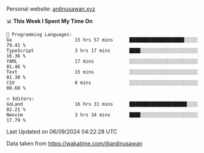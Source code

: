 Personal website: [ardinusawan.xyz](https://ardinusawan.xyz)

<!--START_SECTION:waka-->
📊 **This Week I Spent My Time On** 

```text
💬 Programming Languages: 
Go                       15 hrs 57 mins      ████████████████████░░░░░   79.41 % 
TypeScript               3 hrs 17 mins       ████░░░░░░░░░░░░░░░░░░░░░   16.36 % 
YAML                     17 mins             ░░░░░░░░░░░░░░░░░░░░░░░░░   01.46 % 
Text                     15 mins             ░░░░░░░░░░░░░░░░░░░░░░░░░   01.30 % 
CSV                      8 mins              ░░░░░░░░░░░░░░░░░░░░░░░░░   00.68 % 

🔥 Editors: 
GoLand                   16 hrs 31 mins      █████████████████████░░░░   82.21 % 
Neovim                   3 hrs 34 mins       ████░░░░░░░░░░░░░░░░░░░░░   17.79 % 
```


 Last Updated on 06/09/2024 04:22:28 UTC
<!--END_SECTION:waka-->
Data taken from https://wakatime.com/@ardinusawan
